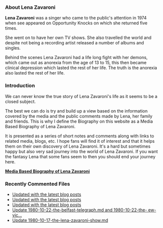### About Lena Zavaroni

<p><strong>Lena Zavaroni</strong> was a singer who came to the public's attention in 1974 when see appeared on Opportunity Knocks on which she returned five times.</p>

<p>She went on to have her own TV shows. She also travelled the world and despite not being a recording artist released a number of albums and singles.</p>

<p>Behind the scenes Lena Zavaroni had a life long fight with her demons, which came out as anorexia from the age of 13 to 15, this then became clinical depression which lasted the rest of her life. The truth is the anorexia also lasted the rest of her life.</p>

### Introduction

<p>We can never know the true story of Lena Zavaroni's life as it seems to be a closed subject.</p>

<p>The best we can do is try and build up a view based on the information covered by the media and the public comments made by Lena, her family and friends. This is why I define the Biography on this website as a Media Based Biography of Lena Zavaroni.</p>

<p>It is presented as a series of short notes and comments along with links to related media, blogs, etc. I hope fans will find it of interest and that it helps them on their own discovery of Lena Zavaroni. It's a hard but sometimes happy but also very sad journey into the world of Lena Zavaroni. If you want the fantasy Lena that some fans seem to then you should end your journey here.</p>

<a href="https://fanzoflenazavaroni.github.io/biography/lena-zavaroni/"><strong>Media Based Biography of Lena Zavaroni</strong></a>

### Recently Commented Files

<!-- BLOG-POST-LIST:START -->
- [Updated with the latest blog posts](https://github.com/FanzOfLenaZavaroni/fanzoflenazavaroni.github.io/commit/2898cd9130f965bed1c74d80583f3f47bba936a3)
- [Updated with the latest blog posts](https://github.com/FanzOfLenaZavaroni/fanzoflenazavaroni.github.io/commit/3fb1d01a3e75ec75c36db77b79ea1c467a0929ff)
- [Updated with the latest blog posts](https://github.com/FanzOfLenaZavaroni/fanzoflenazavaroni.github.io/commit/1b1d90959e5211e731e3b40067d00821406084a7)
- [Update 1980-10-22-the-belfast-telegraph.md and 1980-10-22-the- ew-vic…](https://github.com/FanzOfLenaZavaroni/fanzoflenazavaroni.github.io/commit/034e2f2b9c56b6507f8f3bd0654772033c98ecbe)
- [Update 1980-10-17-the-lena-zavaroni-show.md](https://github.com/FanzOfLenaZavaroni/fanzoflenazavaroni.github.io/commit/2cc8abf846b377a37e9e12264ca66b5d7c1f42ef)
<!-- BLOG-POST-LIST:END -->
